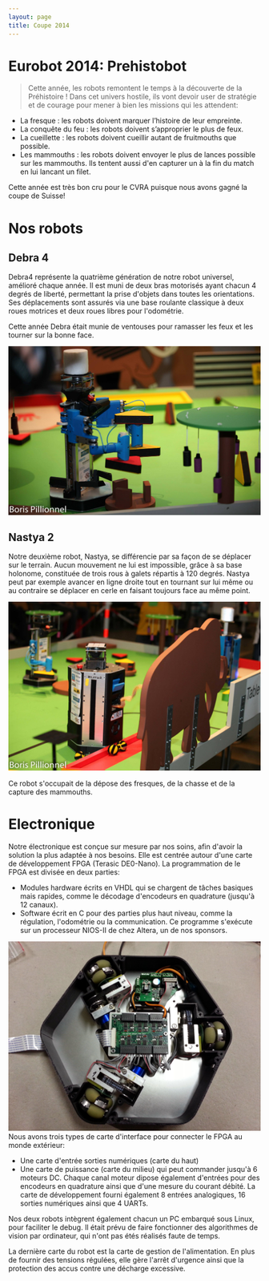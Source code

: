 ```yaml
---
layout: page
title: Coupe 2014
---
```

# Eurobot 2014: Prehistobot

> Cette année, les robots remontent le temps à la découverte de la Préhistoire !
> Dans cet univers hostile, ils vont devoir user de stratégie et de courage pour mener à bien les missions qui les attendent:

* La fresque : les robots doivent marquer l’histoire de leur empreinte.
* La conquête du feu : les robots doivent s’approprier le plus de feux.
* La cueillette : les robots doivent cueillir autant de fruitmouths que possible.
* Les mammouths : les robots doivent envoyer le plus de lances possible sur les mammouths.
    Ils tentent aussi d'en capturer un à la fin du match en lui lancant un filet.

Cette année est très bon cru pour le CVRA puisque nous avons gagné la coupe de Suisse!

# Nos robots

## Debra 4
Debra4 représente la quatrième génération de notre robot universel, amélioré chaque année.
Il est muni de deux bras motorisés ayant chacun 4 degrés de liberté, permettant la prise d'objets dans toutes les orientations.
Ses déplacements sont assurés via une base roulante classique à deux roues motrices et deux roues libres pour l'odométrie.

Cette année Debra était munie de ventouses pour ramasser les feux et les tourner sur la bonne face.

![Debra 4](images/2014/debra4.jpg)


## Nastya 2
Notre deuxième robot, Nastya, se différencie par sa façon de se déplacer sur le terrain.
Aucun mouvement ne lui est impossible, grâce à sa base holonome, constituée de trois rous à galets répartis à 120 degrés.
Nastya peut par exemple avancer en ligne droite tout en tournant sur lui même ou au contraire se déplacer en cerle en faisant toujours face au même point.

![Nastya 2](images/2014/nastya.jpg)

Ce robot s'occupait de la dépose des fresques, de la chasse et de la capture des mammouths.

# Electronique
Notre électronique est conçue sur mesure par nos soins, afin d'avoir la solution la plus adaptée à nos besoins.
Elle est centrée autour d'une carte de développement FPGA (Terasic DE0-Nano).
La programmation de le FPGA est divisée en deux parties:

* Modules hardware écrits en VHDL qui se chargent de tâches basiques mais rapides, comme le décodage d'encodeurs en quadrature (jusqu'à 12 canaux).
* Software écrit en C pour des parties plus haut niveau, comme la régulation, l'odométrie ou la communication.
    Ce programme s'exécute sur un processeur NIOS-II de chez Altera, un de nos sponsors.


![Electronique 2014](images/2014/elec.jpg)
Nous avons trois types de carte d'interface pour connecter le FPGA au monde extérieur:

* Une carte d'entrée sorties numériques (carte du haut)
* Une carte de puissance (carte du milieu) qui peut commander jusqu'à 6 moteurs DC.
    Chaque canal moteur dipose également d'entrées pour des encodeurs en quadrature ainsi que d'une mesure du courant débité.
La carte de développement fourni également 8 entrées analogiques, 16 sorties numériques ainsi que 4 UARTs.

Nos deux robots intègrent également chacun un PC embarqué sous Linux, pour faciliter le debug.
Il était prévu de faire fonctionner des algorithmes de vision par ordinateur, qui n'ont pas étés réalisés faute de temps.

La dernière carte du robot est la carte de gestion de l'alimentation.
En plus de fournir des tensions régulées, elle gère l'arrêt d'urgence ainsi que la protection des accus contre une décharge excessive.




